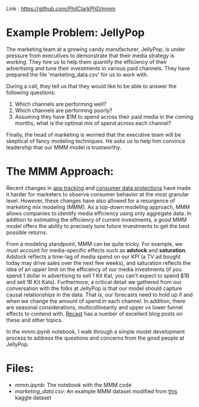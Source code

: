 Link : https://github.com/PhilClarkPhD/mmm
# Example Problem: JellyPop

The marketing team at a growing candy manufacturer, JellyPop, is under pressure from executives to demonstrate that their media strategy is working. They hire us to help them quantify the efficiency of their advertising and tune their investments in various paid channels. They have prepared the file 'marketing_data.csv' for us to work with.

During a call, they tell us that they would like to be able to answer the following questions:
1. Which channels are performing well?
2. Which channels are performing poorly?
3. Assuming they have $1M to spend across their paid media in the coming months, what is the optimal mix of spend across each channel?

Finally, the head of marketing is worried that the executive team will be skeptical of fancy modeling techniques. He asks us to help him convince leadership that our MMM model is trustworthy.

# The MMM Approach:
Recent changes in [app tracking](https://purevisibility.com/app-tracking-changes/) and [consumer data protections](https://gdpr-info.eu/) have made it harder for marketers to observe consumer behavior at the most granular level. However, these changes have also allowed for a resurgence of marketing mix modeling (MMM). As a top-down modeling approach, MMM allows companies to identify media efficiency using only aggregate data. In addition to estimating the efficiency of current investments, a *good* MMM model offers the ability to precisely tune future investments to get the best possible returns. 

From a modeling standpoint, MMM can be quite tricky. For example, we must account for media-specific effects such as **adstock** and **saturation**. Adstock reflects a time-lag of media spend on our KPI (a TV ad bought today may drive sales over the next few weeks), and saturation reflects the idea of an upper limit on the efficiency of our media investments (if you spend 1 dollar in advertising to sell 1 Kit Kat, you can't expect to spend $1B and sell 1B Kit Kats). Furthermore, a critical detail we gathered from our conversation with the folks at JellyPop is that our model should capture causal relationships in the data. That is, our forecasts need to hold up if and when we change the amount of spend in each channel. In addition, there are seasonal considerations, multicollinearity and upper vs lower funnel effects to contend with. [Recast](https://getrecast.com/blog/) has a number of excellent blog posts on these and other topics.

In the *mmm.ipynb* notebook, I walk through a simple model development process to address the questions and concerns from the good people at JellyPop.

# Files:
* *mmm.ipynb*: The notebook with the MMM code
* *marketing_data.csv*: An example MMM dataset modified from [this](https://www.kaggle.com/datasets/yugagrawal95/sample-media-spends-data) kaggle dataset
